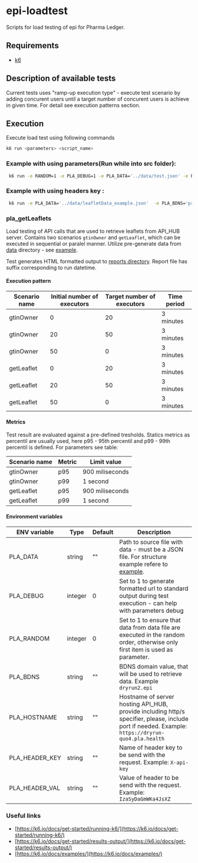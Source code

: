 # epi-loadtest

Scripts for load testing of epi for Pharma Ledger.

## Requirements

- [k6](https://k6.io/docs/get-started/installation/)

## Description of available tests

Current tests uses "ramp-up execution type" - execute test scenario by adding concurent users until a target number of concurent users is achieve in given time. For detail see execution patterns section.
## Execution 

Execute load test using following commands

```bash
k6 run <parameters> <script_name>
```
### Example with using parameters(Run while into src folder):

```bash
 k6 run -e RANDOM=1 -e PLA_DEBUG=1 -e PLA_DATA='../data/test.json' -e PLA_BDNS=dryrun2.epi -e PLA_HOSTNAME='https://dryrun-quo4.pla.health' pla_getLeaflets.js 
```

### Example with using headers key :

```bash
 k6 run -e PLA_DATA='../data/leafletData_example.json'  -e PLA_BDNS='preqa.epi' -e PLA_HOSTNAME='https://pqnah2.pladev.com' -e PLA_HEADER_KEY='X-api-key' -e PLA_HEADER_VAL='AIzaSyDaGmWKa4JsXZ' pla_getLeaflets.js 
```


### pla_getLeaflets

Load testing of API calls that are used to retrieve leaflets from API_HUB server. Contains two scenarios `gtinOwner` and `getLeaflet`, which can be executed in sequential or paralel manner. Utilize pre-generate data from [data](./data/) directory - see [example](./data/leafletData_example.json).

Test generates HTML formatted output to [reports directory](./reports/). Report file has suffix corresponding to run datetime.


#### Execution pattern

| Scenario name |Initial number of executors | Target number of executors  | Time period |
|-----|------|---------|-------------|
| gtinOwner | 0 | 20 | 3 minutes|
| gtinOwner | 20 | 50 | 3 minutes|
| gtinOwner | 50  | 0 | 3 minutes|
| getLeaflet | 0 | 20 | 3 minutes|
| getLeaflet | 20 | 50 | 3 minutes|
| getLeaflet | 50  | 0 | 3 minutes|

#### Metrics

Test result are evaluated against a pre-defined tresholds. Statics metrics as percentil are usually used, here p95 - 95th percentil and p99 - 99th percentil is defined. For parameters see table:


| Scenario name | Metric | Limit value   |
|-----|---------|---------|
| gtinOwner | p95 |  900 miliseconds |
| gtinOwner | p99 |  1 second |
| getLeaflet | p95 |  900 miliseconds |
| getLeaflet | p99 |  1 second |

#### Environment variables

| ENV variable | Type | Default | Description |
|-----|------|---------|-------------|
| PLA_DATA | string | "" | Path to source file with data - must be a JSON file. For structure example refere to [example](./data/leafletData_example.json). |
| PLA_DEBUG | integer | 0 | Set to 1 to generate formatted url to standard output during test execution - can help with parameters debug |
| PLA_RANDOM | integer | 0 | Set to 1 to ensure that data from data file are executed in the random order, otherwise only first item is used as parameter. |
| PLA_BDNS | string | "" | BDNS domain value, that will be used to retrieve data. Example `dryrun2.epi` |
| PLA_HOSTNAME | string | "" | Hostname of server hosting API_HUB, provide including http/s specifier, please, include port if needed.   Example: `https://dryrun-quo4.pla.health` |
| PLA_HEADER_KEY | string | "" | Name of header key to be send with the request.   Example: `X-api-key` |
| PLA_HEADER_VAL | string | "" | Value of header to be send with the request.  Example: `IzaSyDaGmWKa4JsXZ` |
### Useful links

- [https://k6.io/docs/get-started/running-k6/](https://k6.io/docs/get-started/running-k6/)
- [https://k6.io/docs/get-started/results-output/](https://k6.io/docs/get-started/results-output/)
- [https://k6.io/docs/examples/](https://k6.io/docs/examples/)

